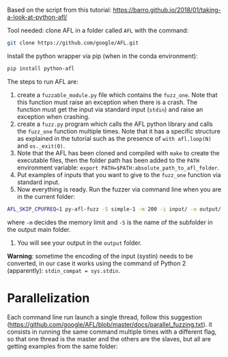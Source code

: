 Based on the script from this tutorial:
https://barro.github.io/2018/01/taking-a-look-at-python-afl/

Tool needed: clone AFL in a folder called `AFL` with the command:
```bash
git clone https://github.com/google/AFL.git
```
Install the python wrapper via pip (when in the conda environment):
```bash
pip install python-afl
```

The steps to run AFL are:
1. create a `fuzzable_module.py` file which contains the `fuzz_one`. Note that this function must raise an exception when there is a crash. The function must get the input via standard input (`stdin`) and raise an exception when crashing.
1. create a `fuzz.py` program which calls the AFL python library and calls the `fuzz_one` function multiple times. Note that it has a specific structure as explained in the tutorial such as the presence of `with afl.loop(N)` and `os._exit(0)`.
1. Note that the AFL has been cloned and compiled with `make` to create the executable files, then the folder path has been added to the `PATH` environment variable: `export PATH=$PATH:absolute_path_to_afl_folder`.
1. Put examples of inputs that you want to give to the `fuzz_one` function via standard input.
1. Now everything is ready. Run the fuzzer via command line when you are in the current folder:
```bash
AFL_SKIP_CPUFREQ=1 py-afl-fuzz -S simple-1 -m 200 -i input/ -o output/ -- python3 fuzz.py
```
where `-m` decides the memory limit and `-S` is the name of the subfolder in the output main folder.
1. You will see your output in the `output` folder.


**Warning**: sometime the encoding of the input (systin) needs to be converted, in our case it works using the command of Python 2 (apparently): `stdin_compat = sys.stdin`.


# Parallelization
Each command line run launch a single thread, follow this suggestion (https://github.com/google/AFL/blob/master/docs/parallel_fuzzing.txt). it consists in running the same command multiple times with a different flag, so that one thread is the master and the others are the slaves, but all are getting examples from the same folder: